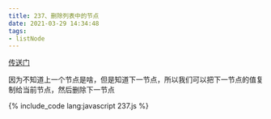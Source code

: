 ```yaml
---
title: 237、删除列表中的节点
date: 2021-03-29 14:34:48
tags:
- listNode
---
```

[传送门](https://leetcode-cn.com/problems/delete-node-in-a-linked-list/)

因为不知道上一个节点是啥，但是知道下一节点，所以我们可以把下一节点的值复制给当前节点，然后删除下一节点

{% include_code lang:javascript 237.js %}